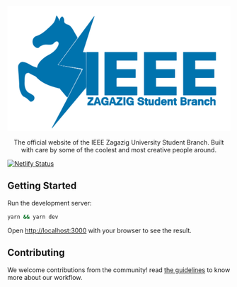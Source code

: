![](./public/Images/IEEE/ieee-logo-blue.svg)


<center>
 The official website of the IEEE Zagazig University Student Branch. Built with care by some of the coolest and most creative people around. 
</center>

[![Netlify Status](https://api.netlify.com/api/v1/badges/2f7711f9-c771-4c14-8282-565d6be2debd/deploy-status)](https://app.netlify.com/projects/ieee-zsb/deploys)

## Getting Started

Run the development server:

```bash
yarn && yarn dev
```
Open [http://localhost:3000](http://localhost:3000) with your browser to see the result.

## Contributing

We welcome contributions from the community! read [the guidelines](./GUIDELINES.md) to know more about our workflow.